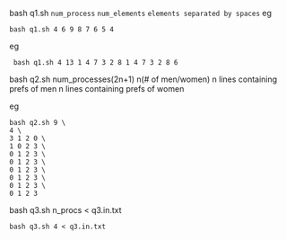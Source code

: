 bash q1.sh `num_process` `num_elements` `elements separated by spaces`
eg 
```shell script
bash q1.sh 4 6 9 8 7 6 5 4 
```
eg
```shell script
 bash q1.sh 4 13 1 4 7 3 2 8 1 4 7 3 2 8 6
```


bash q2.sh num_processes(2n+1)
n(# of men/women)
n lines containing prefs of men
n lines containing prefs of women

eg
```shell script
bash q2.sh 9 \
4 \
3 1 2 0 \
1 0 2 3 \
0 1 2 3 \
0 1 2 3 \
0 1 2 3 \
0 1 2 3 \
0 1 2 3 \
0 1 2 3 
```

bash q3.sh n_procs < q3.in.txt

```shell script
bash q3.sh 4 < q3.in.txt
```
